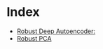 Index
==================
 * [Robust Deep Autoencoder:](http://nbviewer.jupyter.org/github/dlegor/RAD_Version_Python/new/master/Notebook/Examples_and_Tests-Autoencoder.ipynb)
 * [Robust PCA](http://nbviewer.jupyter.org/github/dlegor/RAD_Version_Python/new/master/Notebook/Examples_and_Tests-rPCA.ipynb)
